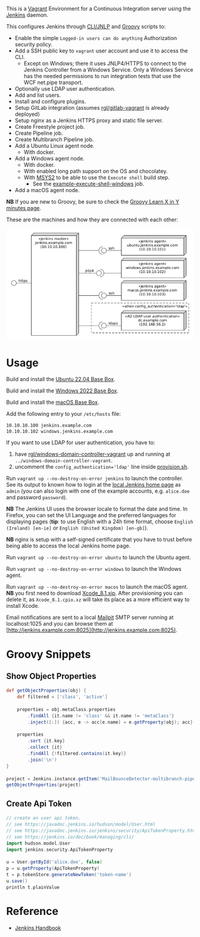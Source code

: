 This is a [Vagrant](https://www.vagrantup.com/) Environment for a Continuous Integration server using the [Jenkins](https://jenkins.io) daemon.

This configures Jenkins through [CLI/JNLP](https://www.jenkins.io/doc/book/managing/cli/) and [Groovy](http://www.groovy-lang.org/) scripts to:

* Enable the simple `Logged-in users can do anything` Authorization security policy.
* Add a SSH public key to `vagrant` user account and use it to access the CLI.
  * Except on Windows; there it uses JNLP4/HTTPS to connect to the Jenkins Controller from a Windows Service. Only a Windows Service has the needed permissions to run integration tests that use the WCF net.pipe transport.
* Optionally use LDAP user authentication.
* Add and list users.
* Install and configure plugins.
* Setup GitLab integration (assumes [rgl/gitlab-vagrant](https://github.com/rgl/gitlab-vagrant) is already deployed)
* Setup nginx as a Jenkins HTTPS proxy and static file server.
* Create Freestyle project job.
* Create Pipeline job.
* Create Multibranch Pipeline job.
* Add a Ubuntu Linux agent node.
  * With docker.
* Add a Windows agent node.
  * With docker.
  * With enabled long path support on the OS and chocolatey.
  * With [MSYS2](https://github.com/msys2/msys2/wiki/MSYS2-introduction) to be able to use the `Execute shell` build step.
    * See the [example-execute-shell-windows](https://jenkins.example.com/job/example-execute-shell-windows) job.
* Add a macOS agent node.

**NB** If you are new to Groovy, be sure to check the [Groovy Learn X in Y minutes page](https://learnxinyminutes.com/docs/groovy/).

These are the machines and how they are connected with each other:

<img src="diagram.png">


# Usage

Build and install the [Ubuntu 22.04 Base Box](https://github.com/rgl/ubuntu-vagrant).

Build and install the [Windows 2022 Base Box](https://github.com/rgl/windows-vagrant).

Build and install the [macOS Base Box](https://github.com/rgl/macos-vagrant).

Add the following entry to your `/etc/hosts` file:

```
10.10.10.100 jenkins.example.com
10.10.10.102 windows.jenkins.example.com
```

If you want to use LDAP for user authentication, you have to:

1. have [rgl/windows-domain-controller-vagrant](https://github.com/rgl/windows-domain-controller-vagrant) up and running at `../windows-domain-controller-vagrant`.
1. uncomment the `config_authentication='ldap'` line inside [provision.sh](provision.sh). 

Run `vagrant up --no-destroy-on-error jenkins` to launch the controller. See its output to known how to login at the
[local Jenkins home page](https://jenkins.example.com) as `admin` (you can also login with
one of the example accounts, e.g. `alice.doe` and password `password`).

**NB** The Jenkins UI uses the browser locale to format the date and time. In Firefox, you can set the UI Language and the preferred languages for displaying pages (**tip**: to use English with a 24h time format, choose `English (Ireland) [en-ie]` or `English (United Kingdom) [en-gb]`).

**NB** nginx is setup with a self-signed certificate that you have to trust before being able to access the local Jenkins home page.

Run `vagrant up --no-destroy-on-error ubuntu` to launch the Ubuntu agent.

Run `vagrant up --no-destroy-on-error windows` to launch the Windows agent.

Run `vagrant up --no-destroy-on-error macos` to launch the macOS agent. **NB** you first need to download [Xcode_8.1.xip](https://developer.apple.com/download/more/).
After provisioning you can delete it, as `Xcode_8.1.cpio.xz` will take its place as a more efficient way to install Xcode.

Email notifications are sent to a local [Mailpit](https://github.com/axllent/mailpit) SMTP server running at localhost:1025 and you can browse them at [http://jenkins.example.com:8025](http://jenkins.example.com:8025).


# Groovy Snippets

## Show Object Properties

```groovy
def getObjectProperties(obj) {
    def filtered = ['class', 'active']

    properties = obj.metaClass.properties
        .findAll {it.name != 'class' && it.name != 'metaClass'}
        .inject([:]) {acc, e -> acc[e.name] = e.getProperty(obj); acc}

    properties
        .sort {it.key}
        .collect {it}
        .findAll {!filtered.contains(it.key)}
        .join('\n')
}

project = Jenkins.instance.getItem('MailBounceDetector-multibranch-pipeline')
getObjectProperties(project)
```

## Create Api Token

```groovy
// create an user api token.
// see https://javadoc.jenkins.io/hudson/model/User.html
// see https://javadoc.jenkins.io/jenkins/security/ApiTokenProperty.html
// see https://jenkins.io/doc/book/managing/cli/
import hudson.model.User
import jenkins.security.ApiTokenProperty

u = User.getById('alice.doe', false)
p = u.getProperty(ApiTokenProperty)
t = p.tokenStore.generateNewToken('token-name')
u.save()
println t.plainValue
```

# Reference

* [Jenkins Handbook](https://jenkins.io/doc/book/)
